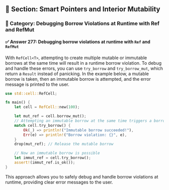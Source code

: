 ## 📘 Section: Smart Pointers and Interior Mutability  
### 🔹 Category: Debugging Borrow Violations at Runtime with Ref and RefMut  
#### ✅ Answer 277: Debugging borrow violations at runtime with `Ref` and `RefMut`

With `RefCell<T>`, attempting to create multiple mutable or immutable borrows at the same time will result in a runtime borrow violation. To debug and handle these errors, you can use `try_borrow` and `try_borrow_mut`, which return a `Result` instead of panicking. In the example below, a mutable borrow is taken, then an immutable borrow is attempted, and the error message is printed to the user.

```rust
use std::cell::RefCell;

fn main() {
    let cell = RefCell::new(100);

    let mut_ref = cell.borrow_mut();
    // Attempting an immutable borrow at the same time triggers a borrow violation
    match cell.try_borrow() {
        Ok(_) => println!("Immutable borrow succeeded!"),
        Err(e) => println!("Borrow violation: {}", e),
    }
    drop(mut_ref); // Release the mutable borrow

    // Now an immutable borrow is possible
    let immut_ref = cell.try_borrow();
    assert!(immut_ref.is_ok());
}
```

This approach allows you to safely debug and handle borrow violations at runtime, providing clear error messages to the user.
